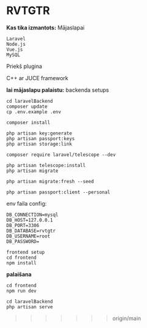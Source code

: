 # RVTGTR


**Kas tika izmantots:**
Mājaslapai

    Laravel
    Node.js
    Vue.js
    MySQL

Priekš plugina 

 C++ ar JUCE framework


**lai mājaslapu palaistu:**
backenda setups
     
    cd laravelBackend    
    composer update
    cp .env.example .env 

    composer install

    php artisan key:generate   
    php artisan passport:keys    
    php artisan storage:link    

    composer require laravel/telescope --dev     

    php artisan telescope:install     
    php artisan migrate
    
    php artisan migrate:fresh --seed
    
    php artisan passport:client --personal

env faila config:
```
DB_CONNECTION=mysql
DB_HOST=127.0.0.1
DB_PORT=3306
DB_DATABASE=rvtgtr
DB_USERNAME=root
DB_PASSWORD=
```
    frontend setup
    cd frontend        
    npm install

**palaišana**
    
    cd frontend    
    npm run dev
    
    cd laravelBackend    
    php artisan serve

>>>>>>> origin/main
